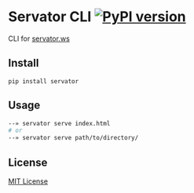 # Servator CLI [![PyPI version](https://badge.fury.io/py/servator.svg)](https://badge.fury.io/py/servator)

CLI for [servator.ws](http://servator.ws)

## Install

    pip install servator

## Usage
```bash
--» servator serve index.html
# or
--» servator serve path/to/directory/
```

## License
[MIT License](LICENSE)
